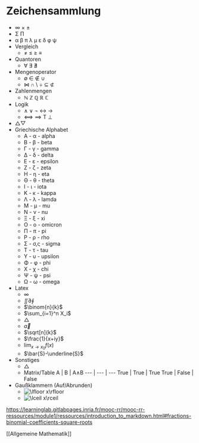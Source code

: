 # Zeichensammlung
+ ∞ × ±
+  Σ Π
+ α β π λ μ ε δ φ ψ
+ Vergleich
	+ ≠ ≤ ≥ ≡
+ Quantoren
	+ ∀ ∃ ∄
+ Mengenoperator
	+	∅	∈	∉	∪ 
	+	⋈	∩	\ ÷	⊆	⊄
+	Zahlenmengen
	+	ℕ	ℤ	ℚ	ℝ	ℂ
+	Logik
	+	∧	∨	¬	↔	→
	+	<==>	==>		T	⊥
+	△▽
+ Griechische Alphabet
	+ Α - α - alpha
	+ Β - β - beta
	+ Γ - γ - gamma
	+ Δ - δ - delta
	+ Ε - ε - epsilon
	+ Ζ - ζ - zeta
	+ Η - η - eta
	+ Θ - θ - theta
	+ Ι - ι - iota
	+ Κ - κ - kappa
	+ Λ - λ - lamda
	+ Μ - μ - mu
	+ Ν - ν - nu
	+ Ξ - ξ - xi
	+ Ο - ο - omicron
	+ Π - π - pi
	+ Ρ - ρ - rho
	+ Σ - σ,ς - sigma
	+ Τ - τ - tau
	+ Υ - υ - upsilon
	+ Φ - φ - phi
	+ Χ - χ - chi
	+ Ψ - ψ - psi
	+ Ω - ω - omega
+ Latex
	+ $\infty$ 
	+ $\iint \partial\oint$ 
	+ $\binom{n}{k}$
	+ $\sum_{i=1}^n X_i$
	+ $\bigtriangleup$
	+ $\overrightarrow{a}$
	+ $\sqrt[n]{k}$
	+ $\frac{1}{x+iy}$
	+ $\lim_{x \to x_0} f(x)$
	+ $\bar{S}-\underline{S}$
+ Sonstiges
	+ △
	+ Matrix/Table
	A | B | A∧B 
	--- | --- | ---
	True | True | True 
	True | False | False
+ Gaußklammern (Auf/Abrunden)
	+ ![\lfloor x\rfloor ](https://wikimedia.org/api/rest_v1/media/math/render/svg/738c94c88678dd08a289f90a47a609ce44eedf14)
	+ ![\lceil x\rceil ](https://wikimedia.org/api/rest_v1/media/math/render/svg/5ac7f37c8288700904b4a22a2f7c94d45ba917de)

https://learninglab.gitlabpages.inria.fr/mooc-rr/mooc-rr-ressources/module1/ressources/introduction_to_markdown.html#fractions-binomial-coefficients-square-roots

[[Allgemeine Mathematik]]